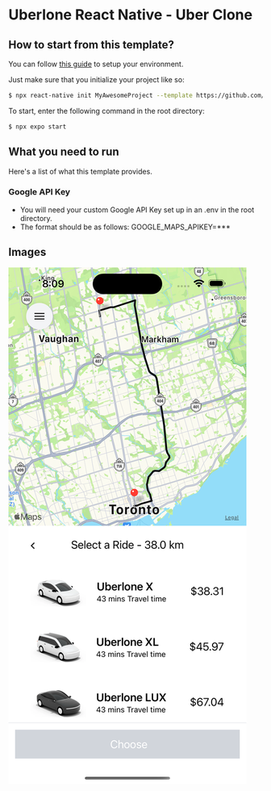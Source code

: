 # Uberlone React Native - Uber Clone

## How to start from this template?

You can follow [this guide](https://reactnative.dev/docs/environment-setup) to setup your environment.

Just make sure that you initialize your project like so:

```bash
$ npx react-native init MyAwesomeProject --template https://github.com/arash-esfandiari/uberlone.git
```

To start, enter the following command in the root directory:

```bash
$ npx expo start
```

## What you need to run

Here's a list of what this template provides.

### Google API Key

-   You will need your custom Google API Key set up in an .env in the root directory.
-   The format should be as follows: GOOGLE_MAPS_APIKEY=\*\*\*

## Images

![alt text](https://github.com/arash-esfandiari/uberlone/blob/c0b5c8b53429af235b8d94d8d5f81aa704190851/images/Simulator%20Screenshot%20-%20iPhone%2015%20Pro%20Max%20-%202024-01-22%20at%2020.09.24.png)
